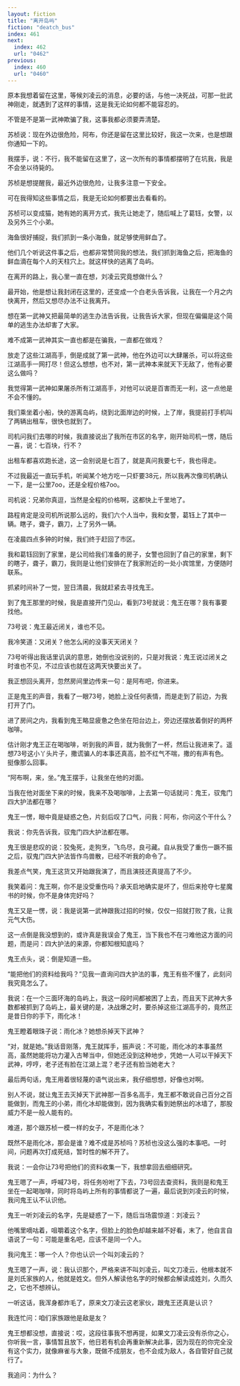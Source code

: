 ```yaml
---
layout: fiction
title: "离开岛屿"
fiction: "deatch_bus"
index: 461
next:
  index: 462
  url: "0462"
previous:
  index: 460
  url: "0460"
---
```

原本我想着留在这里，等候刘凌云的消息，必要的话，与他一决死战，可那一批武神刚走，就遇到了这样的事情，这是我无论如何都不能容忍的。

不管是不是第一武神欺骗了我，这事我都必须要弄清楚。

苏桢说：现在外边很危险，阿布，你还是留在这里比较好，我这一次来，也是想跟你通知一下的。

我摆手，说：不行，我不能留在这里了，这一次所有的事情都摆明了在坑我，我是不会坐以待毙的。

苏桢是想提醒我，最近外边很危险，让我多注意一下安全。

可在我得知这些事情之后，我是无论如何都要出去看看的。

苏桢可以变成猫，她有她的离开方式，我先让她走了，随后喊上了葛钰，女警，以及另外三个小弟。

海鱼很好捕捉，我们抓到一条小海鱼，就足够使用鲜血了。

他们几个听说这件事之后，也都非常赞同我的想法，我们抓到海鱼之后，把海鱼的鲜血滴在每个人的天柱穴上。就这样快的逃离了岛屿。

在离开的路上，我心里一直在想，刘凌云究竟想做什么？

最开始，他是想让我封闭在这里的，还变成一个白老头告诉我，让我在一个月之内快离开，然后又想尽办法不让我离开。

想在第一武神又把最简单的逃生办法告诉我，让我告诉大家，但现在偏偏是这个简单的逃生办法却害了大家。

难不成第一武神其实一直也都是在骗我，一直都在做戏？

放走了这些江湖高手，倒是成就了第一武神，他在外边可以大肆屠杀，可以将这些江湖高手一网打尽！但这么想想，也不对，第一武神本来就天下无敌了，他有必要这么做吗？

我觉得第一武神如果屠杀所有江湖高手，对他可以说是百害而无一利，这一点他是不会不懂的。

我们乘坐着小船，快的游离岛屿，绕到北面岸边的时候，上了岸，我提前打手机叫了两辆出租车，很快也就到了。

司机问我们去哪的时候，我直接说出了我所在市区的名字，刚开始司机一愣，随后一喜，说：七百块，行不？

出租车都喜欢跑长途，这一会别说是七百了，就是真问我要七千，我也得走。

不过我最近一直玩手机，听闻某个地方吃一只虾要38元，所以我再次像司机确认一下，是一公里7oo，还是全程价格7oo。

司机说：兄弟你真逗，当然是全程的价格啊，这都快上千里地了。

路程肯定是没司机所说那么远的，我们六个人当中，我和女警，葛钰上了其中一辆。瞎子，聋子，霸刀，上了另外一辆。

在凌晨四点多钟的时候，我们终于赶回了市区。

我和葛钰回到了家里，是公司给我们准备的房子，女警也回到了自己的家里，剩下的瞎子，聋子，霸刀，我则是让他们安排在了我家附近的一处小宾馆里，方便随时联系。

抓紧时间补了一觉，翌日清晨，我就赶紧去寻找鬼王。

到了鬼王那里的时候，我是直接开门见山，看到73号就说：鬼王在哪？我有事要找他。

73号说：鬼王最近闭关，谁也不见。

我冷笑道：又闭关？他怎么闲的没事天天闭关？

73号听得出我话里讥讽的意思，她倒也没说别的，只是对我说：鬼王说过闭关之时谁也不见，不过应该也就在这两天快要出关了。

我正想回头离开，忽然房间里边传来一句：是阿布吧，你进来。

正是鬼王的声音，我看了一眼73号，她脸上没任何表情，而是走到了前边，为我打开了门。

进了房间之内，我看到鬼王略显疲惫之色坐在阳台边上，旁边还摆放着倒好的两杯咖啡。

估计刚才鬼王正在喝咖啡，听到我的声音，就为我倒了一杯，然后让我进来了。遥想73号这小丫头片子，撒谎骗人的本事还真高，脸不红气不喘，撒的有声有色。挺像那么回事。

“阿布啊，来，坐。”鬼王摆手，让我坐在他的对面。

当我在他对面坐下来的时候，我来不及喝咖啡，上去第一句话就问：鬼王，驭鬼门四大护法都在哪？

鬼王一愣，眼中竟是疑惑之色，片刻后叹了口气，问我：阿布，你问这个干什么？

我说：你先告诉我，驭鬼门四大护法都在哪。

鬼王很是悲叹的说：狡兔死，走狗烹，飞鸟尽，良弓藏。自从我受了重伤一蹶不振之后，驭鬼门四大护法皆作鸟兽散，已经不听我的命令了。

我差点气笑，鬼王这货又开始跟我演了，而且演技还真提高了不少。

我笑着问：鬼王啊，你不是没受重伤吗？承天启地确实是坏了，但后来抢夺七星魔书的时候，你不是身体完好吗？

鬼王又是一愣，说：我是说第一武神跟我过招的时候，仅仅一招就打败了我，让我元气大伤。

这一点倒是我没想到的，或许真是我误会了鬼王，当下我也不在刁难他这方面的问题，而是问：四大护法的来源，你都知根知底吗？

鬼王点头，说：倒是知道一些。

“能把他们的资料给我吗？”见我一直询问四大护法的事，鬼王有些不懂了，此刻问我究竟怎么了。

我说：在一个三面环海的岛屿上，我这一段时间都被困了上去，而且天下武神大多数都被抓到了岛屿上，最关键的是，决战爆之时，要杀掉这些江湖高手的，竟然正是昔日你的手下，雨化冰！

鬼王瞪着眼珠子说：雨化冰？她想杀掉天下武神？

“对，就是她。”我话音刚落，鬼王就挥手，振声说：不可能，雨化冰的本事虽然高，虽然她能将功力灌入古琴当中，但她还没到这种地步，凭她一人可以干掉天下武神，哼哼，老子还有脸在江湖上混？老子还有脸当她老大？

最后两句话，鬼王用着很轻蔑的语气说出来，我仔细想想，好像也对啊。

别人不说，就让鬼王去灭掉天下武神那一百多名高手，鬼王都不敢说自己百分之百能做到，而鬼王的小弟，雨化冰却能做到，因为我确实看到她祭出的冰墙了，那股威力不是一般人能有的。

难道，那个跟苏桢一模一样的女子，不是雨化冰？

既然不是雨化冰，那会是谁？难不成是苏桢吗？苏桢也没这么强的本事吧。一时间，问题再次打成死结，暂时性的解不开了。

我说：一会你让73号把他们的资料收集一下，我想拿回去细细研究。

鬼王嗯了一声，呼喊73号，将任务吩咐了下去，73号回去查资料，我则是和鬼王坐在一起喝咖啡，同时将岛屿上所有的事情都说了一遍，最后说到刘凌云的时候，我问鬼王认不认识他。

鬼王一听刘凌云的名字，先是疑惑了一下，随后当场震惊道：刘凌云？

他嘴里嘀咕着，咀嚼着这个名字，但脸上的脸色却越来越不好看，末了，他自言自语说了一句：可能是重名吧，应该不是同一个人。

我问鬼王：哪一个人？你也认识一个叫刘凌云的？

鬼王嗯了一声，说：我认识那个，严格来讲不叫刘凌云，叫文刀凌云，他根本就不是刘氏家族的人，他就是姓文。但外人解读他名字的时候都会解读成姓刘，久而久之，它也不想辨认。

一听这话，我浑身都炸毛了，原来文刀凌云这老家伙，跟鬼王还真是认识？

我连忙问：咱们家族跟他是敌是友？

鬼王想都没想，直接说：哎，这段往事我不想再提，如果文刀凌云没有杀你之心，你听我一言，事情暂且放下，他日若有机会再重新解决此事，因为现在的你完全没有这个实力，就像麻雀与大象，既做不成朋友，也不会成为敌人，各自管好自己就行了。

我追问：为什么？